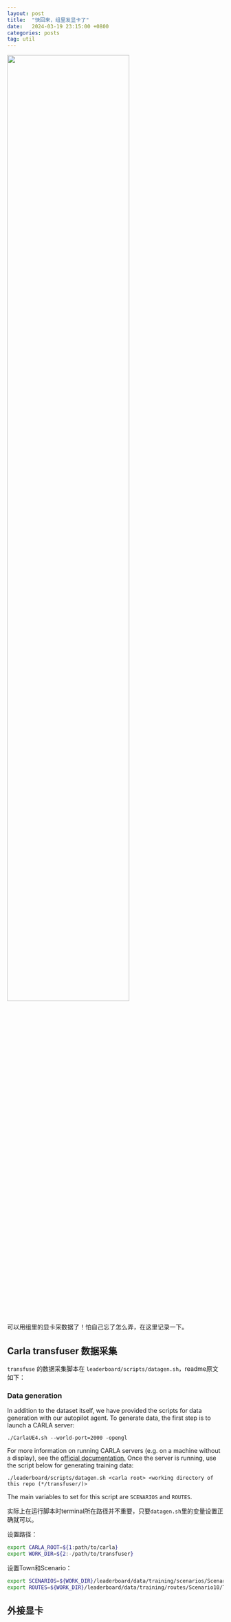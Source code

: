 ```yaml
---
layout: post
title:  "快回来，组里发显卡了"
date:   2024-03-19 23:15:00 +0800
categories: posts
tag: util
---
```


<p><img src="{{site.url}}/images/gpu.png" width="75%" align="middle" /></p>

可以用组里的显卡采数据了！怕自己忘了怎么弄，在这里记录一下。

## Carla transfuser 数据采集

`transfuse` 的数据采集脚本在 `leaderboard/scripts/datagen.sh`，readme原文如下：

### Data generation
In addition to the dataset itself, we have provided the scripts for data generation with our autopilot agent. To generate data, the first step is to launch a CARLA server:

```Shell
./CarlaUE4.sh --world-port=2000 -opengl
```

For more information on running CARLA servers (e.g. on a machine without a display), see the [official documentation.](https://carla.readthedocs.io/en/stable/carla_headless/) Once the server is running, use the script below for generating training data:
```Shell
./leaderboard/scripts/datagen.sh <carla root> <working directory of this repo (*/transfuser/)>
```

The main variables to set for this script are `SCENARIOS` and `ROUTES`. 

实际上在运行脚本时terminal所在路径并不重要，只要`datagen.sh`里的变量设置正确就可以。

设置路径：

```bash
export CARLA_ROOT=${1:path/to/carla}
export WORK_DIR=${2:-/path/to/transfuser}
```

设置Town和Scenario：

```bash
export SCENARIOS=${WORK_DIR}/leaderboard/data/training/scenarios/Scenario10/Town05_Scenario10.json
export ROUTES=${WORK_DIR}/leaderboard/data/training/routes/Scenario10/Town05_Scenario10.xml
```

## 外接显卡

